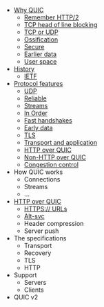 * [Why QUIC](why-quic.md)
    * [Remember HTTP/2](why-h2.md)
    * [TCP head of line blocking](why-tcphol.md)
    * [TCP or UDP](why-tcpudp.md)
    * [Ossification](why-ossification.md)
    * [Secure](why-secure.md)
    * [Earlier data](why-earlierdata.md)
    * [User space](why-userspace.md)
* [History](history.md)
    * [IETF](history-ietf.md)
* [Protocol features](the-protocol.md)
    * [UDP](feature-udp.md)
    * [Reliable](feature-reliable.md)
    * [Streams](feature-streams.md)
    * [In Order](feature-inorder.md)
    * [Fast handshakes](feature-handshakes.md)
    * [Early data](feature-earlydata.md)
    * [TLS](feature-tls.md)
    * [Transport and application](feature-trans-app.md)
    * [HTTP over QUIC](feature-http.md)
    * [Non-HTTP over QUIC](feature-nonhttp.md)
    * [Congestion control](feature-congestion.md)
* How QUIC works
    * Connections
    * Streams
    * ...
* [HTTP over QUIC](hq.md)
    * [HTTPS:// URLs](hq-https.md)
    * [Alt-svc](hq-altsvc.md)
    * Header compression
    * Server push
* The specifications
    * Transport
    * Recovery
    * TLS
    * HTTP
* Support
    * Servers
    * Clients
* QUIC v2
